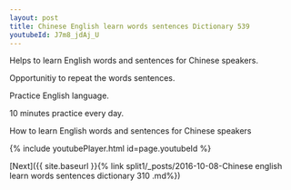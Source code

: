 ```yaml
---
layout: post
title: Chinese English learn words sentences Dictionary 539 
youtubeId: J7m8_jdAj_U
---
```

 
 
Helps to learn English words and sentences for Chinese speakers.

Opportunitiy to repeat the words sentences. 

Practice English language. 
 
10 minutes practice every day. 
 
How to learn English words and sentences for Chinese speakers 
 
{% include youtubePlayer.html id=page.youtubeId %}
 
 
[Next]({{ site.baseurl }}{% link  split1/_posts/2016-10-08-Chinese english learn words sentences dictionary 310 .md%})
 
